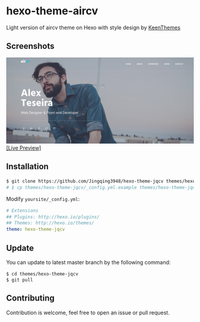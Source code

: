 # hexo-theme-aircv
Light version of aircv theme on Hexo with style design by [KeenThemes](https://www.keenthemes.com/) 

## Screenshots
![aircv-screenshots](images/slider.png)
[[Live Preview]](https://rayspock.github.io/hexo-theme-aircv/)

## Installation
```bash
$ git clone https://github.com/Jingqing3948/hexo-theme-jqcv themes/hexo-theme-jqcv
# $ cp themes/hexo-theme-jqcv/_config.yml.example themes/hexo-theme-jqcv/_config.yml
```

Modify `yoursite/_config.yml`:

```yaml
# Extensions
## Plugins: http://hexo.io/plugins/
## Themes: http://hexo.io/themes/
theme: hexo-theme-jqcv
```

## Update
You can update to latest master branch by the following command:

```base
$ cd themes/hexo-theme-jqcv
$ git pull
```

## Contributing
Contribution is welcome, feel free to open an issue or pull request.
